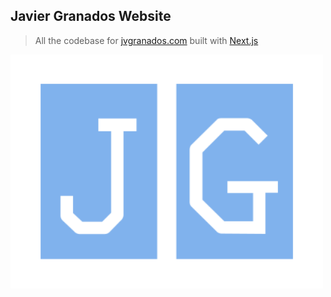 ## Javier Granados Website

> All the codebase for [jvgranados.com](https://jvgranados.com) built with [Next.js](https://nextjs.org/)

<img align="left" alt="logo" src="public/img/logo.svg" width="500" />
